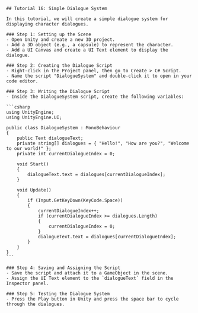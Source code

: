 
    ## Tutorial 16: Simple Dialogue System

    In this tutorial, we will create a simple dialogue system for displaying character dialogues.

    ### Step 1: Setting up the Scene
    - Open Unity and create a new 3D project.
    - Add a 3D object (e.g., a capsule) to represent the character.
    - Add a UI Canvas and create a UI Text element to display the dialogue.

    ### Step 2: Creating the Dialogue Script
    - Right-click in the Project panel, then go to Create > C# Script.
    - Name the script "DialogueSystem" and double-click it to open in your code editor.

    ### Step 3: Writing the Dialogue Script
    - Inside the DialogueSystem script, create the following variables:

    ```csharp
    using UnityEngine;
    using UnityEngine.UI;

    public class DialogueSystem : MonoBehaviour
    {
        public Text dialogueText;
        private string[] dialogues = { "Hello!", "How are you?", "Welcome to our world!" };
        private int currentDialogueIndex = 0;

        void Start()
        {
            dialogueText.text = dialogues[currentDialogueIndex];
        }

        void Update()
        {
            if (Input.GetKeyDown(KeyCode.Space))
            {
                currentDialogueIndex++;
                if (currentDialogueIndex >= dialogues.Length)
                {
                    currentDialogueIndex = 0;
                }
                dialogueText.text = dialogues[currentDialogueIndex];
            }
        }
    }
    ```

    ### Step 4: Saving and Assigning the Script
    - Save the script and attach it to a GameObject in the scene.
    - Assign the UI Text element to the `dialogueText` field in the Inspector panel.

    ### Step 5: Testing the Dialogue System
    - Press the Play button in Unity and press the space bar to cycle through the dialogues.
    